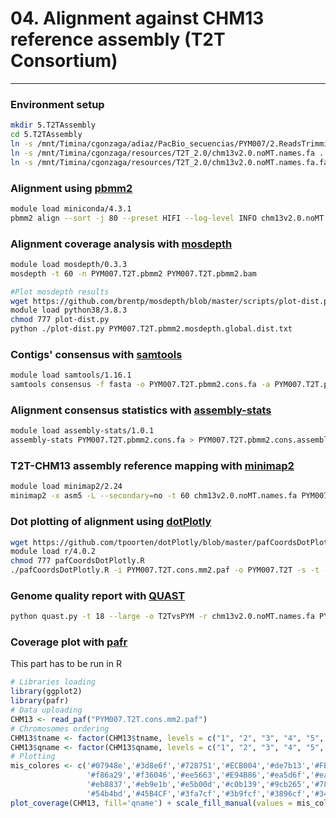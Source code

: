 # 04. Alignment against CHM13 reference assembly (T2T Consortium)
***

### Environment setup
```bash
mkdir 5.T2TAssembly
cd 5.T2TAssembly
ln -s /mnt/Timina/cgonzaga/adiaz/PacBio_secuencias/PYM007/2.ReadsTrimming/Hifiadapterfilt_PYM007/PYM007_reads.filt.fastq.gz .
ln -s /mnt/Timina/cgonzaga/resources/T2T_2.0/chm13v2.0.noMT.names.fa .
ln -s /mnt/Timina/cgonzaga/resources/T2T_2.0/chm13v2.0.noMT.names.fa.fai .
```
### Alignment using [pbmm2](https://github.com/PacificBiosciences/pbmm2)
```bash
module load miniconda/4.3.1
pbmm2 align --sort -j 80 --preset HIFI --log-level INFO chm13v2.0.noMT.names.fa PYM007_reads.filt.fastq.gz PYM007.T2T.pbmm2.bam
```
### Alignment coverage analysis with [mosdepth](https://github.com/brentp/mosdepth)
```bash
module load mosdepth/0.3.3 
mosdepth -t 60 -n PYM007.T2T.pbmm2 PYM007.T2T.pbmm2.bam
```
```bash
#Plot mosdepth results
wget https://github.com/brentp/mosdepth/blob/master/scripts/plot-dist.py 
module load python38/3.8.3
chmod 777 plot-dist.py
python ./plot-dist.py PYM007.T2T.pbmm2.mosdepth.global.dist.txt
```
### Contigs' consensus with [samtools](https://github.com/samtools/samtools)
```bash
module load samtools/1.16.1 
samtools consensus -f fasta -o PYM007.T2T.pbmm2.cons.fa -a PYM007.T2T.pbmm2.bam
```
### Alignment consensus statistics with [assembly-stats](https://github.com/sanger-pathogens/assembly-stats)
```bash
module load assembly-stats/1.0.1
assembly-stats PYM007.T2T.pbmm2.cons.fa > PYM007.T2T.pbmm2.cons.assemblystats
```
### T2T-CHM13 assembly reference mapping with [minimap2](https://github.com/lh3/minimap2)
```bash
module load minimap2/2.24
minimap2 -x asm5 -L --secondary=no -t 60 chm13v2.0.noMT.names.fa PYM007.T2T.pbmm2.cons.fa > PYM007.T2T.cons.mm2.paf
```
### Dot plotting of alignment using [dotPlotly](https://github.com/tpoorten/dotPlotly)
```bash
wget https://github.com/tpoorten/dotPlotly/blob/master/pafCoordsDotPlotly.R
module load r/4.0.2
chmod 777 pafCoordsDotPlotly.R
./pafCoordsDotPlotly.R -i PYM007.T2T.cons.mm2.paf -o PYM007.T2T -s -t -l -x
```
### Genome quality report with [QUAST](https://quast.sourceforge.net/)
```bash
python quast.py -t 18 --large -o T2TvsPYM -r chm13v2.0.noMT.names.fa PYM007.T2T.pbmm2.cons.fa
```
### Coverage plot with [pafr](https://cran.r-project.org/web/packages/pafr/vignettes/Introduction_to_pafr.html)
This part has to be run in R
```R
# Libraries loading
library(ggplot2)
library(pafr)
# Data uploading
CHM13 <- read_paf("PYM007.T2T.cons.mm2.paf") 
# Chromosomes ordering
CHM13$tname <- factor(CHM13$tname, levels = c("1", "2", "3", "4", "5", "6", "7", "8", "9", "10", "11", "12", "13", "14", "15", "16", "17", "18", "19", "20", "21", "22", "X", "Y"))
CHM13$qname <- factor(CHM13$qname, levels = c("1", "2", "3", "4", "5", "6", "7", "8", "9", "10", "11", "12", "13", "14", "15", "16", "17", "18", "19", "20", "21", "22", "X", "Y"))
# Plotting
mis_colores <- c('#07948e','#3d8e6f','#728751','#ECB004','#de7b13','#FE7701',
                 '#f86a29','#f36046','#ee5663','#E94B86','#ea5d6f','#ea7353',
                 '#eb8837','#eb9e1b','#e5b00d','#c0b139','#9cb265','#78b391',
                 '#54b4bd','#45B4CF','#3fa7cf','#3b9fcf','#3896cf','#348ecf')
plot_coverage(CHM13, fill='qname') + scale_fill_manual(values = mis_colores) 
```

